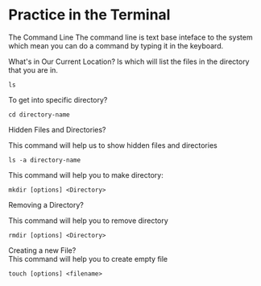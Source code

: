 # Practice in the Terminal
The Command Line
The command line is text base inteface to the system which mean you can do a command by typing it in the keyboard.  

What's in Our Current Location?
ls which will list the files in the directory that you are in.  
```
ls
```

To get into specific directory?
```
cd directory-name
```  

Hidden Files and Directories?  

This command will help us to show hidden files and directories  
```
ls -a directory-name
```  

This command will help you to make directory:
```
mkdir [options] <Directory>
```  

Removing a Directory?  

This command will help you to remove directory  

```
rmdir [options] <Directory>  
```  

Creating a new File?  
This command will help you to create empty file
```
touch [options] <filename>
```  
